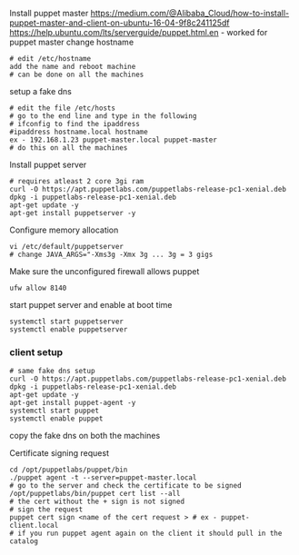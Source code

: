 Install puppet master
https://medium.com/@Alibaba_Cloud/how-to-install-puppet-master-and-client-on-ubuntu-16-04-9f8c241125df
https://help.ubuntu.com/lts/serverguide/puppet.html.en - worked for puppet master
change hostname
```
# edit /etc/hostname
add the name and reboot machine
# can be done on all the machines
```

setup a fake dns
```
# edit the file /etc/hosts
# go to the end line and type in the following
# ifconfig to find the ipaddress
#ipaddress hostname.local hostname
ex - 192.168.1.23 puppet-master.local puppet-master
# do this on all the machines
```

Install puppet server
```
# requires atleast 2 core 3gi ram
curl -O https://apt.puppetlabs.com/puppetlabs-release-pc1-xenial.deb
dpkg -i puppetlabs-release-pc1-xenial.deb
apt-get update -y
apt-get install puppetserver -y
```
Configure memory allocation 
```
vi /etc/default/puppetserver
# change JAVA_ARGS="-Xms3g -Xmx 3g ... 3g = 3 gigs
```
Make sure the unconfigured firewall allows puppet
```
ufw allow 8140
```
start puppet server and enable at boot time
```
systemctl start puppetserver
systemctl enable puppetserver
```



### client setup
```
# same fake dns setup
curl -O https://apt.puppetlabs.com/puppetlabs-release-pc1-xenial.deb
dpkg -i puppetlabs-release-pc1-xenial.deb
apt-get update -y
apt-get install puppet-agent -y
systemctl start puppet
systemctl enable puppet
```
copy the fake dns on both the machines

Certificate signing request
```
cd /opt/puppetlabs/puppet/bin
./puppet agent -t --server=puppet-master.local
# go to the server and check the certificate to be signed
/opt/puppetlabs/bin/puppet cert list --all 
# the cert without the + sign is not signed
# sign the request
puppet cert sign <name of the cert request > # ex - puppet-client.local
# if you run puppet agent again on the client it should pull in the catalog
```
